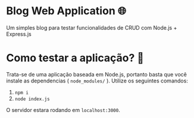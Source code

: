 # Blog Web Application 🌐
Um simples blog para testar funcionalidades de CRUD com Node.js + Express.js

# Como testar a aplicação? 🤔
Trata-se de uma aplicação baseada em Node.js, portanto basta que você instale as dependencias ( `node_modules/` ). Utilize os seguintes comandos:

1. `npm i`
2. `node index.js`

O servidor estara rodando em `localhost:3000`.
